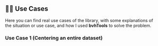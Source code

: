 ## 👩‍🔬 Use Cases <!-- {docsify-ignore} -->
Here you can find real use cases of the library, with some explanations of the situation or use case, and how I used **bvhTools** to solve the problem.
### Use Case 1 (Centering an entire dataset)
